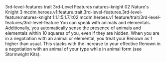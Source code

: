 <ability>
  <metadata>
    <class>3rd-level-features</class>
    <feature_type>trait</feature_type>
    <file_dpath>3rd-Level Features</file_dpath>
    <item_id>natures-knight</item_id>
    <item_index>02</item_index>
    <item_name>Nature&apos;s Knight</item_name>
    <level>3</level>
    <scc>mcdm.heroes.v1:feature.trait.3rd-level-features.3rd-level-feature:natures-knight</scc>
    <scdc>1.1.1:5.1.7.1:02</scdc>
    <source>mcdm.heroes.v1</source>
    <type>feature/trait/3rd-level-features/3rd-level-feature</type>
  </metadata>
  <effects>
    <effect type="mundane">You can speak with animals and elementals. Additionally, you automatically sense the presence of animals and elementals within 10 squares of you, even if they are hidden.
When you are in a negotiation with an animal or elemental, you treat your Renown as 1 higher than usual. This stacks with the increase to your effective Renown in a negotiation with an animal of your type while in animal form (see Stormwight Kits).</effect>
  </effects>
</ability>
